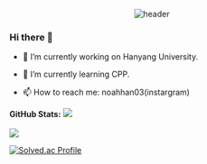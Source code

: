 <div align="center">
  
  ![header](https://capsule-render.vercel.app/api?type=Cylinder&text=NOAHHAN)
</div>

### Hi there 👋                                                                                              

- 🔭 I’m currently working on Hanyang University.
                                                                                                           
- 🌱 I’m currently learning CPP.
                                                                                                             
- 📫 How to reach me: noahhan03(instargram)

 **GitHub Stats:**
 <img src="https://github-readme-stats.vercel.app/api/top-langs/?username=noahhan03&layout=compact"><br><br>
 <img src="https://github-readme-stats.vercel.app/api?username=noahhan03&show_icons=true">

[![Solved.ac Profile](http://mazassumnida.wtf/api/v2/generate_badge?boj=gksshdk)](https://solved.ac/gksshdk/)
